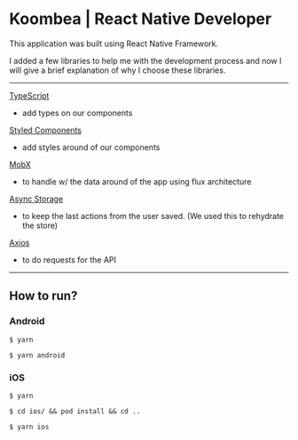 # Koombea | React Native Developer

This application was built using React Native Framework.

I added a few libraries to help me with the development process and now I will give a brief explanation of why I choose these libraries.

___

[TypeScript](https://www.typescriptlang.org/)
- add types on our components

[Styled Components](https://styled-components.com/)
- add styles around of our components

[MobX](https://mobx.js.org/README.html)
- to handle w/ the data around of the app using flux architecture

[Async Storage](https://react-native-async-storage.github.io/async-storage/docs/usage/)
- to keep the last actions from the user saved. (We used this to rehydrate the store)

[Axios](https://github.com/axios/axios)
- to do requests for the API

___


## How to run?

### Android

```shell 
$ yarn
```

```shell 
$ yarn android
```

### iOS

```shell 
$ yarn
```

```shell 
$ cd ios/ && pod install && cd ..
```

```shell 
$ yarn ios
```
  
